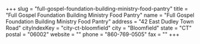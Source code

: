 +++
slug = "full-gospel-foundation-building-ministry-food-pantry"
title = "Full Gospel Foundation Building Ministry Food Pantry"
name = "Full Gospel Foundation Building Ministry Food Pantry"
address = "42 East Dudley Town Road"
cityIndexKey = "city-ct-bloomfield"
city = "Bloomfield"
state = "CT"
postal = "06002"
website = ""
phone = "860-769-0505"
fax = ""
+++
